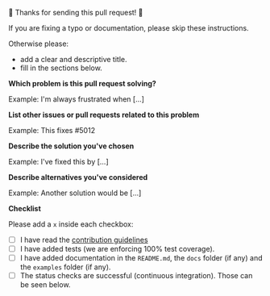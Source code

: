 🎉 Thanks for sending this pull request! 🎉

If you are fixing a typo or documentation, please skip these instructions.

Otherwise please:

- add a clear and descriptive title.
- fill in the sections below.

**Which problem is this pull request solving?**

Example: I'm always frustrated when [...]

**List other issues or pull requests related to this problem**

Example: This fixes #5012

**Describe the solution you've chosen**

Example: I've fixed this by [...]

**Describe alternatives you've considered**

Example: Another solution would be [...]

**Checklist**

Please add a `x` inside each checkbox:

- [ ] I have read the [contribution guidelines](CONTRIBUTING.md)
- [ ] I have added tests (we are enforcing 100% test coverage).
- [ ] I have added documentation in the `README.md`, the `docs` folder (if any)
      and the `examples` folder (if any).
- [ ] The status checks are successful (continuous integration). Those can be seen
      below.
